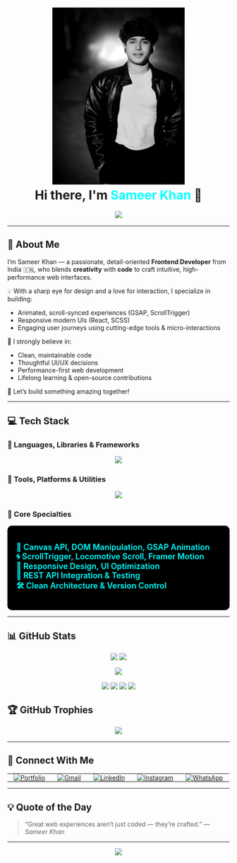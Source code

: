 <h1 align="center">
  <img src="IMG-20250722-WA0002.jpg" width="300px" />
  <br/>
  Hi there, I'm <span style="color:#00ffff;">Sameer Khan</span> 👋
</h1>

<p align="center">
  <img src="https://readme-typing-svg.demolab.com/?lines=Innovative+Frontend+Developer;Creative+Problem+Solver;Tech+Enthusiast;Always+Learning&center=true&width=500&height=30&color=00FFFF&size=20">
</p>

---

## 🧠 About Me

I’m Sameer Khan — a passionate, detail-oriented **Frontend Developer** from India 🇮🇳, who blends **creativity** with **code** to craft intuitive, high-performance web interfaces.  

💡 With a sharp eye for design and a love for interaction, I specialize in building:
- Animated, scroll-synced experiences (GSAP, ScrollTrigger)
- Responsive modern UIs (React, SCSS)
- Engaging user journeys using cutting-edge tools & micro-interactions

🎯 I strongly believe in:
- Clean, maintainable code
- Thoughtful UI/UX decisions
- Performance-first web development
- Lifelong learning & open-source contributions

🚀 Let’s build something amazing together!

---

## 💻 Tech Stack

### 🚀 Languages, Libraries & Frameworks
<p align="center">
  <img src="https://skillicons.dev/icons?i=html,css,js,react,nextjs,nodejs,mongodb,tailwind,bootstrap,scss,mui,gsap" />
</p>



### 🧰 Tools, Platforms & Utilities
<p align="center">
  <img src="https://skillicons.dev/icons?i=vscode,git,github,netlify,vercel,npm,postman,figma,webpack,babel,eslint,prettier" />
</p>


### 🎯 Core Specialties
<div style="background-color:#000000; padding: 20px; border-radius: 10px;">
  <ul style="list-style: none; padding-left: 0; font-size: 18px; color: #00FFFF; font-weight: 600;">
    <li>💠 Canvas API, DOM Manipulation, GSAP Animation</li>
    <li>🌀 ScrollTrigger, Locomotive Scroll, Framer Motion</li>
    <li>📱 Responsive Design, UI Optimization</li>
    <li>🔗 REST API Integration & Testing</li>
    <li>🛠️ Clean Architecture & Version Control</li>
  </ul>
</div>


---

## 📊 GitHub Stats

<p align="center">
  <img src="https://github-readme-stats.vercel.app/api?username=hey-itz-sameerkhan&show_icons=true&theme=tokyonight&hide_border=true" height="180px"/>
  <img src="https://github-readme-streak-stats.herokuapp.com/?user=hey-itz-sameerkhan&theme=tokyonight&hide_border=true" height="180px"/>
</p>

<p align="center">
  <img src="https://github-profile-summary-cards.vercel.app/api/cards/profile-details?username=hey-itz-sameerkhan&theme=tokyonight"/>
</p>

<p align="center">
 
  <img src="https://github-profile-summary-cards.vercel.app/api/cards/repos-per-language?username=hey-itz-sameerkhan&theme=tokyonight" />
  <img src="https://github-profile-summary-cards.vercel.app/api/cards/most-commit-language?username=hey-itz-sameerkhan&theme=tokyonight" />
  <img src="https://github-profile-summary-cards.vercel.app/api/cards/stats?username=hey-itz-sameerkhan&theme=tokyonight" />
  <img src="https://github-profile-summary-cards.vercel.app/api/cards/productive-time?username=hey-itz-sameerkhan&theme=tokyonight&utcOffset=5.5" />
</p>


## 🏆 GitHub Trophies

<p align="center">
  <img src="https://github-profile-trophy.vercel.app/?username=hey-itz-sameerkhan&theme=darkhub&no-frame=true&column=8&margin-w=10" />
</p>

---

## 🤝 Connect With Me

<table align="center">
  <tr>
    <td align="center" style="padding: 0 14px;">
      <a href="https://sameerkhanport.netlify.app/" target="_blank">
        <img src="https://img.icons8.com/fluency/48/domain.png" alt="Portfolio" />
      </a>
    </td>
    <td align="center" style="padding: 0 14px;">
      <a href="mailto:sameerkhan172003@gmail.com">
        <img src="https://img.icons8.com/color/48/gmail-new.png" alt="Gmail" />
      </a>
    </td>
    <td align="center" style="padding: 0 14px;">
      <a href="https://linkedin.com/in/sameerkhan2003" target="_blank">
        <img src="https://img.icons8.com/color/48/linkedin.png" alt="LinkedIn" />
      </a>
    </td>
    <td align="center" style="padding: 0 14px;">
      <a href="https://www.instagram.com/the_samee_khan1/" target="_blank">
        <img src="https://img.icons8.com/color/48/instagram-new.png" alt="Instagram" />
      </a>
    </td>
    <td align="center" style="padding: 0 14px;">
      <a href="https://wa.me/919758598428" target="_blank">
        <img src="https://img.icons8.com/color/48/whatsapp.png" alt="WhatsApp" />
      </a>
    </td>
  </tr>
</table>

---

## 💡 Quote of the Day

> “Great web experiences aren’t just coded — they’re crafted.” — *Sameer Khan*







---

<p align="center">
  <img src="https://capsule-render.vercel.app/api?type=waving&color=00FFFF&height=120&section=footer"/>
</p>

